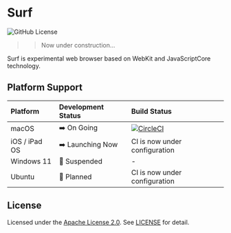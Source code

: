 # Surf

![GitHub License](https://img.shields.io/github/license/shotastage/Surf)

>> Now under construction...

Surf is experimental web browser based on WebKit and JavaScriptCore technology.

## Platform Support

| Platform      | Development Status | Build Status  |
|:--------------|:-------------------|:----------|
| macOS         | ➡️ On Going         | [![CircleCI](https://dl.circleci.com/status-badge/img/gh/shotastage/Surf/tree/main.svg?style=svg)](https://dl.circleci.com/status-badge/redirect/gh/shotastage/Surf/tree/main) |
| iOS / iPad OS | ➡️ Launching Now    | CI is now under configuration |
| Windows 11    | 🛑 Suspended       | -                             |
| Ubuntu        | 📅 Planned         | CI is now under configuration |


## License

Licensed under the [Apache License 2.0](./LICENSE). See [LICENSE](./LICENSE) for detail.
